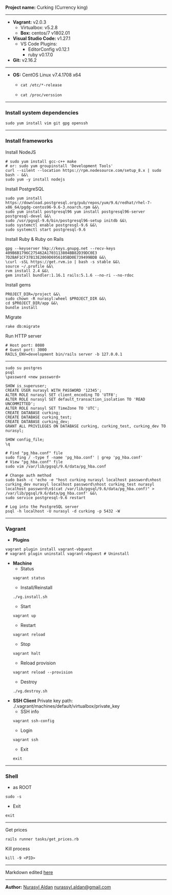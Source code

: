 **Project name:** Curking (Currency king)

------------

- **Vagrant:** v2.0.3
	- Virtualbox: v5.2.8
	- **Box:** centos/7 v1802.01
- **Visual Studio Code:** v1.27.1
	- VS Code Plugins:
		- EditorConfig v0.12.1
		- ruby v0.17.0
- **Git:** v2.16.2

------------

- **OS:** CentOS Linux v7.4.1708 x64
	- ```cat /etc/*-release```

	- ```cat /proc/verssion```

------------

### Install system dependencies
```
sudo yum install vim git gpg openssh
```

------------

### Install frameworks
Install NodeJS
```
# sudo yum install gcc-c++ make
# or: sudo yum groupinstall 'Development Tools'
curl --silent --location https://rpm.nodesource.com/setup_8.x | sudo bash - &&\
sudo yum -y install nodejs
```
Install PostgreSQL
```
sudo yum install https://download.postgresql.org/pub/repos/yum/9.6/redhat/rhel-7-x86_64/pgdg-centos96-9.6-3.noarch.rpm &&\
sudo yum install postgresql96 yum install postgresql96-server postgresql-devel &&\
sudo /usr/pgsql-9.6/bin/postgresql96-setup initdb &&\
sudo systemctl enable postgresql-9.6 &&\
sudo systemctl start postgresql-9.6
```
Install Ruby & Ruby on Rails
```
gpg --keyserver hkp://keys.gnupg.net --recv-keys 409B6B1796C275462A1703113804BB82D39DC0E3 7D2BAF1CF37B13E2069D6956105BD0E739499BDB &&\
\curl -sSL https://get.rvm.io | bash -s stable &&\
source ~/.profile &&\
rvm install 2.4 &&\
gem install bundler:1.16.1 rails:5.1.6 --no-ri --no-rdoc
```
Install gems
```
PROJECT_DIR=/project &&\
sudo chown -R nurasyl:wheel $PROJECT_DIR &&\
cd $PROJECT_DIR/app &&\
bundle install
```
Migrate
```
rake db:migrate
```
Run HTTP server
```
# Host port: 8080
# Guest port: 3000
RAILS_ENV=development bin/rails server -b 127.0.0.1
```

------------

```
sudo su postgres
psql
\password <new password>

SHOW is_superuser;
CREATE USER nurasyl WITH PASSWORD '12345';
ALTER ROLE nurasyl SET client_encoding TO 'UTF8';
ALTER ROLE nurasyl SET default_transaction_isolation TO 'READ UNCOMMITTED';
ALTER ROLE nurasyl SET TimeZone TO 'UTC';
CREATE DATABASE curking;
CREATE DATABASE curking_test;
CREATE DATABASE curking_dev;
GRANT ALL PRIVILEGES ON DATABASE curking, curking_test, curking_dev TO nurasyl;

SHOW config_file;
\q

# Find "pg_hba.conf" file
sudo fing / -type f -name 'pg_hba.conf' | grep 'pg_hba.conf'
# View "pg_hba.conf" file
sudo vim /var/lib/pgsql/9.6/data/pg_hba.conf

# Change auth method
sudo bash -c 'echo -e "host curking nurasyl localhost password\nhost curking_dev nurasyl localhost password\nhost curking_test nurasyl localhost password\n$(cat /var/lib/pgsql/9.6/data/pg_hba.conf)" > /var/lib/pgsql/9.6/data/pg_hba.conf' &&\
sudo service postgresql-9.6 restart

# Log into the PostgreSQL server
psql -h localhost -U nurasyl -d curking -p 5432 -W
```

------------

### Vagrant
- **Plugins**
```
vagrant plugin install vagrant-vbguest
# vagrant plugin uninstall vagrant-vbguest # Uninstall
```
- **Machine**
	- Status
	```
	vagrant status
	```
	- Install/Reinstall
	```
	./vg.install.sh
	```
	- Start
	```
	vagrant up
	```
	- Restart
	```
	vagrant reload
	```
	- Stop
	```
	vagrant halt
	```
	- Reload provision
	```
	vagrant reload --provision
	```
	- Destroy
	```
	./vg.destroy.sh
	```
- **SSH Client**
Private key path: ./.vagrant/machines/default/virtualbox/private_key
	- SSH info
	```
	vagrant ssh-config
	```
	- Login
	```
	vagrant ssh
	```
	- Exit
	```
	exit
	```

------------

### Shell
- as ROOT
```
sudo -s
```
- Exit
```
exit
```

------------

Get prices
```
rails runner tasks/get_prices.rb
```
Kill process
```
kill -9 <PID>
```

------------

Markdown edited [here](https://pandao.github.io/editor.md/en.html "here")

------------

**Author:** [Nurasyl Aldan](https://github.com/nurassyl) <nurassyl.aldan@gmail.com>
